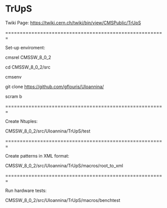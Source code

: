 TrUpS
=====

Twiki Page:
https://twiki.cern.ch/twiki/bin/view/CMSPublic/TrUpS

=======================================================

Set-up enviroment:

cmsrel CMSSW_8_0_2

cd CMSSW_8_0_2/src

cmsenv

git clone https://github.com/gflouris/UIoannina/

scram b

=======================================================

Create Ntuples:

CMSSW_8_0_2/src/UIoannina/TrUpS/test

=======================================================

Create patterns in XML format:

CMSSW_8_0_2/src/UIoannina/TrUpS/macros/root_to_xml

=======================================================

Run hardware tests:

CMSSW_8_0_2/src/UIoannina/TrUpS/macros/benchtest



